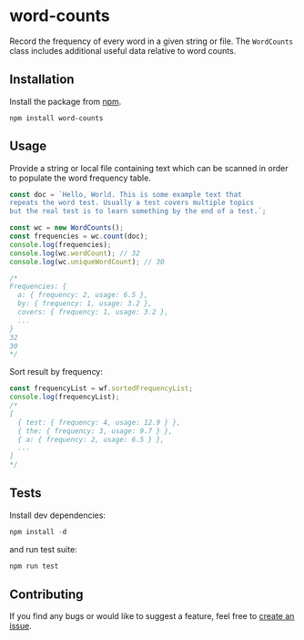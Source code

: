 # word-counts
Record the frequency of every word in a given string or file. The `WordCounts` class includes additional useful data relative to word counts.

## Installation
Install the package from [npm](https://www.npmjs.com/package/word-counts).

```
npm install word-counts
```

## Usage
Provide a string or local file containing text which can be scanned in order to populate the word frequency table.

```js
const doc = `Hello, World. This is some example text that 
repeats the word test. Usually a test covers multiple topics
but the real test is to learn something by the end of a test.`;

const wc = new WordCounts();
const frequencies = wc.count(doc);
console.log(frequencies);
console.log(wc.wordCount); // 32
console.log(wc.uniqueWordCount); // 30

/*
Frequencies: {
  a: { frequency: 2, usage: 6.5 },
  by: { frequency: 1, usage: 3.2 },
  covers: { frequency: 1, usage: 3.2 },
  ...
}
32
30
*/
```

Sort result by frequency:

```js
const frequencyList = wf.sortedFrequencyList;
console.log(frequencyList);
/*
[
  { test: { frequency: 4, usage: 12.9 } },
  { the: { frequency: 3, usage: 9.7 } },
  { a: { frequency: 2, usage: 6.5 } },
  ...
]
*/
```

## Tests
Install dev dependencies:

```js
npm install -d
```
and run test suite:

```js
npm run test
```

## Contributing
If you find any bugs or would like to suggest a feature, feel free to [create an issue](https://github.com/tannerdolby/count-words/issues).